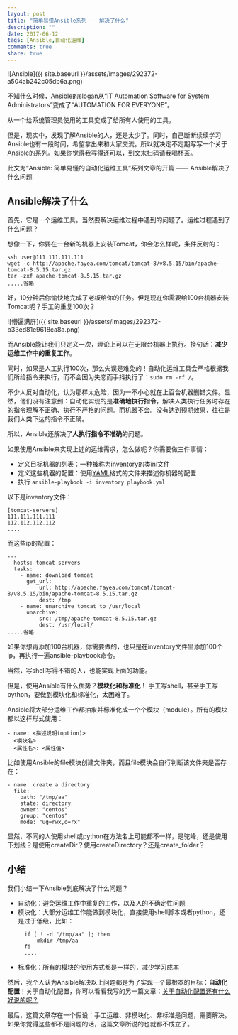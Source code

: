 ```yaml
---
layout: post
title: "简单易懂Ansible系列 —— 解决了什么"
description: ""
date: 2017-06-12
tags: [Ansible,自动化运维]
comments: true
share: true
---
```


![Ansible]({{ site.baseurl }}/assets/images/292372-a504ab242c05db6a.png)

不知什么时候，Ansible的slogan从“IT Automation Software for System Administrators”变成了“AUTOMATION FOR EVERYONE”。

从一个给系统管理员使用的工具变成了给所有人使用的工具。

但是，现实中，发现了解Ansible的人，还是太少了。同时，自己断断续续学习Ansible也有一段时间，希望拿出来和大家交流。所以就决定不定期写写一个关于Ansible的系列。如果你觉得我写得还可以，到文末扫码请我喝杯茶。

此文为“Ansible: 简单易懂的自动化运维工具”系列文章的开篇 —— Ansible解决了什么问题

## Ansible解决了什么
首先，它是一个运维工具。当然要解决运维过程中遇到的问题了。运维过程遇到了什么问题？

想像一下，你要在一台新的机器上安装Tomcat，你会怎么样呢，条件反射的：
```
ssh user@111.111.111.111
wget -c http://apache.fayea.com/tomcat/tomcat-8/v8.5.15/bin/apache-tomcat-8.5.15.tar.gz
tar -zxf apache-tomcat-8.5.15.tar.gz
.....省略
```
好，10分钟后你愉快地完成了老板给你的任务。但是现在你需要给100台机器安装Tomcat呢？手工的重复100次？

![懵逼满屏]({{ site.baseurl }}/assets/images/292372-b33ed81e9618ca8a.png)


而Ansible能让我们只定义一次，理论上可以在无限台机器上执行。换句话：**减少运维工作中的重复工作**。

同时，如果是人工执行100次，那么失误是难免的！自动化运维工具会严格根据我们所给指令来执行，而不会因为失恋而手抖执行了：`sudo rm -rf /`。

不少人反对自动化，认为那样太危险，因为一不小心就在上百台机器删错文件。显然，他们没有注意到：自动化实现的是**准确地执行指令**，解决人类执行任务时存在的指令理解不正确、执行不严格的问题。而机器不会。没有达到预期效果，往往是我们人类下达的指令不正确。

所以，Ansible还解决了**人执行指令不准确**的问题。

如果使用Ansible来实现上述的运维需求，怎么做呢？你需要做三件事情：

* 定义目标机器的列表：一种被称为inventory的类ini文件
* 定义这些机器的配置：使用[YAML](https://en.wikipedia.org/wiki/YAML)格式的文件来描述你机器的配置
* 执行 `ansible-playbook -i inventory playbook.yml`

以下是inventory文件：
```
[tomcat-servers]
111.111.111.111
112.112.112.112
....
```
而这些ip的配置：
```
---
- hosts: tomcat-servers
  tasks:
    - name: download tomcat
      get_url:
          url: http://apache.fayea.com/tomcat/tomcat-8/v8.5.15/bin/apache-tomcat-8.5.15.tar.gz
          dest: /tmp
    - name: unarchive tomcat to /usr/local
      unarchive:
          src: /tmp/apache-tomcat-8.5.15.tar.gz
          dest: /usr/local/
.....省略
```
如果你想再添加100台机器，你需要做的，也只是在inventory文件里添加100个ip，再执行一遍ansible-playbook命令。

当然，写shell写得不错的人，也能实现上面的功能。

但是，使用Ansible有什么优势？**模块化和标准化！** 手工写shell，甚至手工写python，要做到模块化和标准化，太困难了。

Ansible将大部分运维工作都抽象并标准化成一个个模块（module）。所有的模块都以这样形式使用：
```
- name: <描述说明(option)>
  <模块名>
  <属性名>: <属性值>
```
比如使用Ansible的file模块创建文件夹，而且file模块会自行判断该文件夹是否存在：
```
- name: create a directory
  file:
    path: "/tmp/aa"
    state: directory
    owner: "centos"
    group: "centos"
    mode: "ug=rwx,o=rx"
```
显然，不同的人使用shell或python在方法名上可能都不一样，是驼峰，还是使用下划线？是使用createDir？使用createDirectory？还是create_folder？

## 小结
我们小结一下Ansible到底解决了什么问题？

* 自动化：避免运维工作中重复的工作，以及人的不确定性问题
* 模块化：大部分运维工作能做到模块化，直接使用shell脚本或者python，还是过于低级，比如：
    ```
      if [ ! -d "/tmp/aa" ]; then
          mkdir /tmp/aa
      fi
      ....
    ```
* 标准化：所有的模块的使用方式都是一样的，减少学习成本

然后，我个人认为Ansible解决以上问题都是为了实现一个最根本的目标：**自动化配置**！关于自动化配置，你可以看看我写的另一篇文章：[关于自动化配置还有什么好说的呢？](http://showme.codes/2016-08-12/automation-configuration/)

最后，这篇文章存在一个假设：手工运维、非模块化、非标准是问题，需要解决。如果你觉得这些都不是问题的话，这篇文章所说的也就都不成立了。
